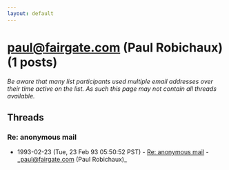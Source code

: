 ```yaml
---
layout: default
---
```


# paul@fairgate.com (Paul Robichaux) (1 posts)

_Be aware that many list participants used multiple email addresses over their time active on the list. As such this page may not contain all threads available._

## Threads

### Re: anonymous mail
+ 1993-02-23 (Tue, 23 Feb 93 05:50:52 PST) - [Re: anonymous mail](/archive/1993/02/0a62dd4a8b1fe8b48b1e10fa8d46844a64d9fc1091ba29ddb16884e7cc668f03) - _paul@fairgate.com (Paul Robichaux)_

